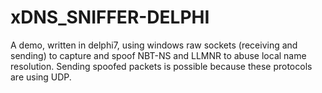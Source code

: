 # xDNS_SNIFFER-DELPHI
A demo, written in delphi7, using windows raw sockets (receiving and sending) to capture and spoof NBT-NS and LLMNR to abuse local name resolution.
Sending spoofed packets is possible because these protocols are using UDP.
